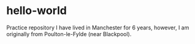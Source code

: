 # hello-world
Practice repository
I have lived in Manchester for 6 years, however, I am originally from Poulton-le-Fylde (near Blackpool).
